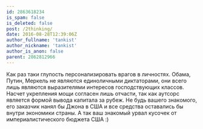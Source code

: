 ```yaml
---
id: 2863618234
is_spam: false
is_deleted: false
post: /2thinking/
date: 2016-08-28T12:39:06Z
author_fullname: 'tankist'
author_nickname: 'tankist'
author_is_anon: false
parent: 2862812966
---
```


<p>Как раз таки глупость персонализировать врагов в личностях. Обама, Путин, Меркель не являются единоличными диктаторами, они всего лишь являются выразителями интересов господствующих классов. Насчет укрепления мощи согласен лишь отчасти, так как аутсорс является формой вывода капитала за рубеж. Не будь вашего знакомого, его заказчик нанял бы Джона в США и все средства оставались бы внутри экономики страны. А так ваш знакомый урвал кусочек от империалистического бюджета США :)</p>
